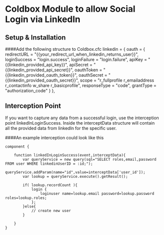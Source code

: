 Coldbox Module to allow Social Login via LinkedIn
================

Setup & Installation
---------------------

####Add the following structure to Coldbox.cfc
	linkedin = {
		oauth = {
			redirectURL			= "{{your_redirect_url_when_linkedin_returns_user}}",
			loginSuccess		= "login.success",
			loginFailure		= "login.failure",
			apiKey				= "{{linkedin_provided_api_key}}",
			apiSecret			= "{{linkedin_provided_api_secret}}",
			oauthToken			= "{{linkedin_provided_oauth_token}}",
			oauthSecret			= "{{linkedin_provided_oauth_secret}}",
			scope 				= "r_fullprofile r_emailaddress r_contactinfo w_share r_basicprofile",
			responseType		= "code",
			grantType			= "authorization_code"
		}
	},

Interception Point
---------------------
If you want to capture any data from a successful login, use the interception point linkedInLoginSuccess. Inside the interceptData structure will contain all the provided data from linkedIn for the specific user.

####An example interception could look like this

	component {

		function linkedInLoginSuccess(event,interceptData){
			var queryService = new query(sql="SELECT roles,email,password FROM user WHERE linkedinUserID = :id;");
				queryService.addParam(name="id",value=interceptData['user_id']);
			var lookup = queryService.execute().getResult();

			if( lookup.recordCount ){
				login {
					loginuser name=lookup.email password=lookup.password roles=lookup.roles;
				};
			}else{
				// create new user
			}

		}
	}

